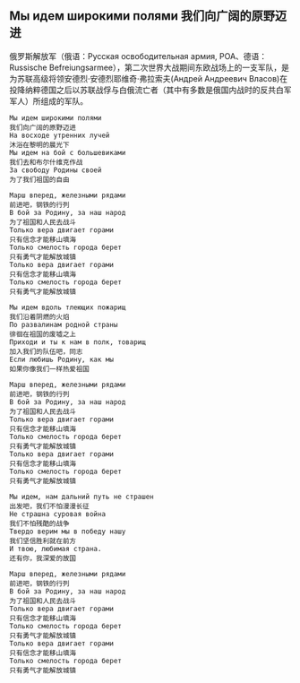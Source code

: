 ## Мы идeм шиpoкими пoлями 我们向广阔的原野迈进
俄罗斯解放军（俄语：Русская освободительная армия, РОА、德语：Russische Befreiungsarmee），第二次世界大战期间东欧战场上的一支军队，是为苏联高级将领安德烈·安德烈耶维奇·弗拉索夫(Андрей Андреевич Власов)在投降纳粹德国之后以苏联战俘与白俄流亡者（其中有多数是俄国内战时的反共白军军人）所组成的军队。

    Мы идем широкими полями
    我们向广阔的原野迈进
    На восходе утренних лучей
    沐浴在黎明的晨光下
    Мы идем на бой с большевиками
    我们去和布尔什维克作战
    За свободу Родины своей
    为了我们祖国的自由

    Марш вперед, железными рядами
    前进吧，钢铁的行列
    В бой за Родину, за наш народ
    为了祖国和人民去战斗
    Только вера двигает горами
    只有信念才能移山填海
    Только смелость города берет
    只有勇气才能解放城镇
    Только вера двигает горами
    只有信念才能移山填海
    Только смелость города берет
    只有勇气才能解放城镇

    Мы идем вдоль тлеющих пожарищ
    我们沿着阴燃的火焰
    По развалинам родной страны
    徘徊在祖国的废墟之上
    Приходи и ты к нам в полк, товарищ
    加入我们的队伍吧，同志
    Если любишь Родину, как мы
    如果你像我们一样热爱祖国

    Марш вперед, железными рядами
    前进吧，钢铁的行列
    В бой за Родину, за наш народ
    为了祖国和人民去战斗
    Только вера двигает горами
    只有信念才能移山填海
    Только смелость города берет
    只有勇气才能解放城镇
    Только вера двигает горами
    只有信念才能移山填海
    Только смелость города берет
    只有勇气才能解放城镇

    Мы идем, нам дальний путь не страшен
    出发吧，我们不怕漫漫长征
    Не страшна суровая война
    我们不怕残酷的战争
    Твердо верим мы в победу нашу
    我们坚信胜利就在前方
    И твою, любимая страна.
    还有你，我深爱的故国

    Марш вперед, железными рядами
    前进吧，钢铁的行列
    В бой за Родину, за наш народ
    为了祖国和人民去战斗
    Только вера двигает горами
    只有信念才能移山填海
    Только смелость города берет
    只有勇气才能解放城镇
    Только вера двигает горами
    只有信念才能移山填海
    Только смелость города берет
    只有勇气才能解放城镇
